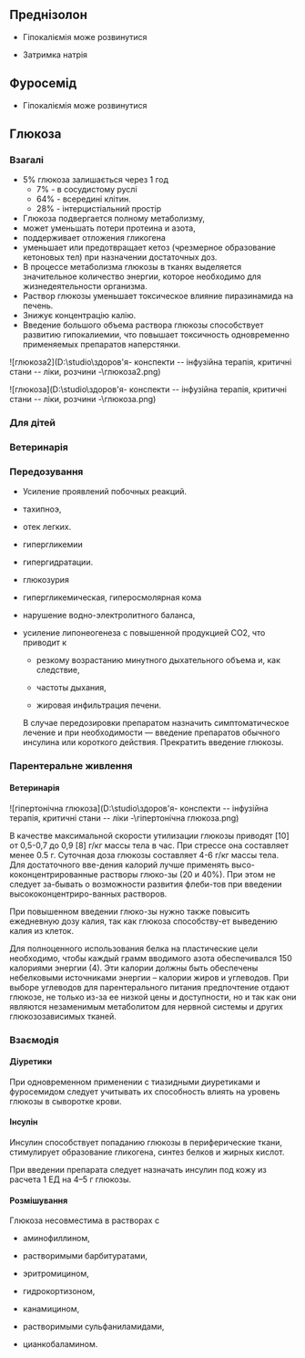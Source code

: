 Преднізолон
-----------

-   Гіпокаліємія може розвинутися

-   Затримка натрія

Фуросемід
---------

-   Гіпокаліємія може розвинутися

Глюкоза
-------

### Взагалі

-   5% глюкоза залишається через 1 год   
    -   7% - в сосудистому руслі 
    -   64% - всередині клітин. 
    -   28% - інтерцистіальний простір
-   Глюкоза подвергается полному метаболизму,
-   может уменьшать потери протеина и азота,
-   поддерживает отложения гликогена
-   уменьшает или предотвращает кетоз (чрезмерное образование кетоновых тел) при
    назначении достаточных доз.
-   В процессе метаболизма глюкозы в тканях выделяется значительное количество
    энергии, которое необходимо для жизнедеятельности организма.
-   Раствор глюкозы уменьшает токсическое влияние пиразинамида на печень.
-   Знижує концентрацію калію.
-   Введение большого объема раствора глюкозы способствует развитию
    гипокалиемии, что повышает токсичность одновременно применяемых препаратов
    наперстянки.

![глюкоза2](D:\studio\здоров'я- конспекти -- інфузійна терапія, критичні стани -- ліки, розчини -\глюкоза2.png)

![глюкоза](D:\studio\здоров'я- конспекти -- інфузійна терапія, критичні стани -- ліки, розчини -\глюкоза.png)

### Для дітей

### Ветеринарія

### Передозування

-   Усиление проявлений побочных реакций.

-   тахипноэ,

-   отек легких.

-   гипергликемии

-   гипергидратации.

-   глюкозурия

-   гипергликемическая, гиперосмолярная кома

-   нарушение водно-электролитного баланса,

-   усиление липонеогенеза с повышенной продукцией СО2, что приводит к

    -   резкому возрастанию минутного дыхательного объема и, как следствие,

    -   частоты дыхания,

    -   жировая инфильтрация печени.

    В случае передозировки препаратом назначить симптоматическое лечение и при
    необходимости — введение препаратов обычного инсулина или короткого
    действия. Прекратить введение глюкозы.

### Парентеральне живлення

#### Ветеринарія

![гіпертонічна глюкоза](D:\studio\здоров'я- конспекти -- інфузійна терапія, критичні стани -- ліки -\гіпертонічна глюкоза.png)

В качестве максимальной скорости утилизации глюкозы приводят [10] от 0,5-0,7 до
0,9 [8] г/кг массы тела в час. При стрессе она составляет менее 0.5 г. Суточная
доза глюкозы составляет 4-6 г/кг массы тела. Для достаточного вве-дения калорий
лучше применять высо-коконцентрированные растворы глюко-зы (20 и 40%). При этом
не следует за-бывать о возможности развития флеби-тов при введении
высококонцентриро-ванных растворов.

При повышенном введении глюко-зы нужно также повысить ежедневную дозу калия, так
как глюкоза способству-ет выведению калия из клеток.

Для полноценного использования белка на пластические цели необходимо, чтобы
каждый грамм вводимого азота обеспечивался 150 калориями энергии (4). Эти
калории должны быть обеспечены небелковыми источниками энергии – калории жиров и
углеводов. При выборе углеводов для парентерального питания предпочтение отдают
глюкозе, не только из-за ее низкой цены и доступности, но и так как они являются
незаменимым метаболитом для нервной системы и других глюкозозависимых тканей.

### Взаємодія

#### Діуретики

При одновременном применении с тиазидными диуретиками и фуросемидом следует
учитывать их способность влиять на уровень глюкозы в сыворотке крови.

#### Інсулін

Инсулин способствует попаданию глюкозы в периферические ткани, стимулирует
образование гликогена, синтез белков и жирных кислот.

При введении препарата следует назначать инсулин под кожу из расчета 1 ЕД на 4–5
г глюкозы.

#### Розмішування

Глюкоза несовместима в растворах с

-   аминофиллином,

-   растворимыми барбитуратами,

-   эритромицином,

-   гидрокортизоном,

-   канамицином,

-   растворимыми сульфаниламидами,

-   цианкобаламином.
